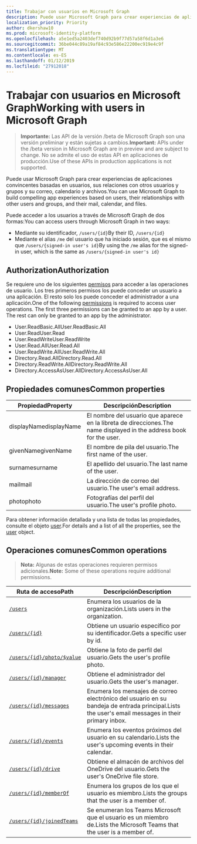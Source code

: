```yaml
---
title: Trabajar con usuarios en Microsoft Graph
description: Puede usar Microsoft Graph para crear experiencias de aplicaciones convincentes basadas en usuarios, sus relaciones con otros usuarios y grupos y su correo, calendario y archivos.
localization_priority: Priority
author: dkershaw10
ms.prod: microsoft-identity-platform
ms.openlocfilehash: a5e1ed5a2403def740d92b9f77d57a58f6d1a3e6
ms.sourcegitcommit: 36be044c89a19af84c93e586e22200ec919e4c9f
ms.translationtype: MT
ms.contentlocale: es-ES
ms.lasthandoff: 01/12/2019
ms.locfileid: "27912018"
---
```

# <a name="working-with-users-in-microsoft-graph"></a><span data-ttu-id="a0dc1-103">Trabajar con usuarios en Microsoft Graph</span><span class="sxs-lookup"><span data-stu-id="a0dc1-103">Working with users in Microsoft Graph</span></span>

> <span data-ttu-id="a0dc1-104">**Importante:** Las API de la versión /beta de Microsoft Graph son una versión preliminar y están sujetas a cambios.</span><span class="sxs-lookup"><span data-stu-id="a0dc1-104">**Important:** APIs under the /beta version in Microsoft Graph are in preview and are subject to change.</span></span> <span data-ttu-id="a0dc1-105">No se admite el uso de estas API en aplicaciones de producción.</span><span class="sxs-lookup"><span data-stu-id="a0dc1-105">Use of these APIs in production applications is not supported.</span></span>

<span data-ttu-id="a0dc1-106">Puede usar Microsoft Graph para crear experiencias de aplicaciones convincentes basadas en usuarios, sus relaciones con otros usuarios y grupos y su correo, calendario y archivos.</span><span class="sxs-lookup"><span data-stu-id="a0dc1-106">You can use Microsoft Graph to build compelling app experiences based on users, their relationships with other users and groups, and their mail, calendar, and files.</span></span>

<span data-ttu-id="a0dc1-107">Puede acceder a los usuarios a través de Microsoft Graph de dos formas:</span><span class="sxs-lookup"><span data-stu-id="a0dc1-107">You can access users through Microsoft Graph in two ways:</span></span>

- <span data-ttu-id="a0dc1-108">Mediante su identificador, `/users/{id}`</span><span class="sxs-lookup"><span data-stu-id="a0dc1-108">By their ID, `/users/{id}`</span></span> 
- <span data-ttu-id="a0dc1-109">Mediante el alias `/me` del usuario que ha iniciado sesión, que es el mismo que `/users/{signed-in user's id}`</span><span class="sxs-lookup"><span data-stu-id="a0dc1-109">By using the `/me` alias for the signed-in user, which is the same as `/users/{signed-in user's id}`</span></span>

## <a name="authorization"></a><span data-ttu-id="a0dc1-110">Authorization</span><span class="sxs-lookup"><span data-stu-id="a0dc1-110">Authorization</span></span>
<span data-ttu-id="a0dc1-p102">Se requiere uno de los siguientes [permisos](https://developer.microsoft.com/graph/docs/authorization/permission_scopes) para acceder a las operaciones de usuario. Los tres primeros permisos los puede conceder un usuario a una aplicación. El resto solo los puede conceder el administrador a una aplicación.</span><span class="sxs-lookup"><span data-stu-id="a0dc1-p102">One of the following [permissions](https://developer.microsoft.com/graph/docs/authorization/permission_scopes) is required to access user operations. The first three permissions can be granted to an app by a user. The rest can only be granted to an app by the administrator.</span></span>

- <span data-ttu-id="a0dc1-114">User.ReadBasic.All</span><span class="sxs-lookup"><span data-stu-id="a0dc1-114">User.ReadBasic.All</span></span>
- <span data-ttu-id="a0dc1-115">User.Read</span><span class="sxs-lookup"><span data-stu-id="a0dc1-115">User.Read</span></span>
- <span data-ttu-id="a0dc1-116">User.ReadWrite</span><span class="sxs-lookup"><span data-stu-id="a0dc1-116">User.ReadWrite</span></span>
- <span data-ttu-id="a0dc1-117">User.Read.All</span><span class="sxs-lookup"><span data-stu-id="a0dc1-117">User.Read.All</span></span>
- <span data-ttu-id="a0dc1-118">User.ReadWrite.All</span><span class="sxs-lookup"><span data-stu-id="a0dc1-118">User.ReadWrite.All</span></span>
- <span data-ttu-id="a0dc1-119">Directory.Read.All</span><span class="sxs-lookup"><span data-stu-id="a0dc1-119">Directory.Read.All</span></span>
- <span data-ttu-id="a0dc1-120">Directory.ReadWrite.All</span><span class="sxs-lookup"><span data-stu-id="a0dc1-120">Directory.ReadWrite.All</span></span>
- <span data-ttu-id="a0dc1-121">Directory.AccessAsUser.All</span><span class="sxs-lookup"><span data-stu-id="a0dc1-121">Directory.AccessAsUser.All</span></span>

## <a name="common-properties"></a><span data-ttu-id="a0dc1-122">Propiedades comunes</span><span class="sxs-lookup"><span data-stu-id="a0dc1-122">Common properties</span></span>

| <span data-ttu-id="a0dc1-123">Propiedad</span><span class="sxs-lookup"><span data-stu-id="a0dc1-123">Property</span></span> | <span data-ttu-id="a0dc1-124">Descripción</span><span class="sxs-lookup"><span data-stu-id="a0dc1-124">Description</span></span> |
|----------|-------------|
| <span data-ttu-id="a0dc1-125">displayName</span><span class="sxs-lookup"><span data-stu-id="a0dc1-125">displayName</span></span> | <span data-ttu-id="a0dc1-126">El nombre del usuario que aparece en la libreta de direcciones.</span><span class="sxs-lookup"><span data-stu-id="a0dc1-126">The name displayed in the address book for the user.</span></span>|
|<span data-ttu-id="a0dc1-127">givenName</span><span class="sxs-lookup"><span data-stu-id="a0dc1-127">givenName</span></span>| <span data-ttu-id="a0dc1-128">El nombre de pila del usuario.</span><span class="sxs-lookup"><span data-stu-id="a0dc1-128">The first name of the user.</span></span> |
|<span data-ttu-id="a0dc1-129">surname</span><span class="sxs-lookup"><span data-stu-id="a0dc1-129">surname</span></span>| <span data-ttu-id="a0dc1-130">El apellido del usuario.</span><span class="sxs-lookup"><span data-stu-id="a0dc1-130">The last name of the user.</span></span> |
|<span data-ttu-id="a0dc1-131">mail</span><span class="sxs-lookup"><span data-stu-id="a0dc1-131">mail</span></span>| <span data-ttu-id="a0dc1-132">La dirección de correo del usuario.</span><span class="sxs-lookup"><span data-stu-id="a0dc1-132">The user's email address.</span></span> |
|<span data-ttu-id="a0dc1-133">photo</span><span class="sxs-lookup"><span data-stu-id="a0dc1-133">photo</span></span>| <span data-ttu-id="a0dc1-134">Fotografías del perfil del usuario.</span><span class="sxs-lookup"><span data-stu-id="a0dc1-134">The user's profile photo.</span></span> |

<span data-ttu-id="a0dc1-135">Para obtener información detallada y una lista de todas las propiedades, consulte el objeto [user](user.md).</span><span class="sxs-lookup"><span data-stu-id="a0dc1-135">For details and a list of all the properties, see the [user](user.md) object.</span></span>

## <a name="common-operations"></a><span data-ttu-id="a0dc1-136">Operaciones comunes</span><span class="sxs-lookup"><span data-stu-id="a0dc1-136">Common operations</span></span>
><span data-ttu-id="a0dc1-137">**Nota:** Algunas de estas operaciones requieren permisos adicionales.</span><span class="sxs-lookup"><span data-stu-id="a0dc1-137">**Note:** Some of these operations require additional permissions.</span></span>

| <span data-ttu-id="a0dc1-138">Ruta de acceso</span><span class="sxs-lookup"><span data-stu-id="a0dc1-138">Path</span></span>    | <span data-ttu-id="a0dc1-139">Descripción</span><span class="sxs-lookup"><span data-stu-id="a0dc1-139">Description</span></span> |
|---------|-------------|
|[`/users`](../api/user-list.md) | <span data-ttu-id="a0dc1-140">Enumera los usuarios de la organización.</span><span class="sxs-lookup"><span data-stu-id="a0dc1-140">Lists users in the organization.</span></span> |
|[`/users/{id}`](../api/user-get.md) | <span data-ttu-id="a0dc1-141">Obtiene un usuario específico por su identificador.</span><span class="sxs-lookup"><span data-stu-id="a0dc1-141">Gets a specific user by id.</span></span> |
|[`/users/{id}/photo/$value`](../api/profilephoto-get.md)| <span data-ttu-id="a0dc1-142">Obtiene la foto de perfil del usuario.</span><span class="sxs-lookup"><span data-stu-id="a0dc1-142">Gets the user's profile photo.</span></span> |
|[`/users/{id}/manager`](../api/user-list-manager.md) | <span data-ttu-id="a0dc1-143">Obtiene el administrador del usuario.</span><span class="sxs-lookup"><span data-stu-id="a0dc1-143">Gets the user's manager.</span></span> |
|[`/users/{id}/messages`](../api/user-list-messages.md)| <span data-ttu-id="a0dc1-144">Enumera los mensajes de correo electrónico del usuario en su bandeja de entrada principal.</span><span class="sxs-lookup"><span data-stu-id="a0dc1-144">Lists the user's email messages in their primary inbox.</span></span> |
|[`/users/{id}/events`](../api/user-list-events.md) | <span data-ttu-id="a0dc1-145">Enumera los eventos próximos del usuario en su calendario.</span><span class="sxs-lookup"><span data-stu-id="a0dc1-145">Lists the user's upcoming events in their calendar.</span></span> |
|[`/users/{id}/drive`](../api/drive-get.md)| <span data-ttu-id="a0dc1-146">Obtiene el almacén de archivos del OneDrive del usuario.</span><span class="sxs-lookup"><span data-stu-id="a0dc1-146">Gets the user's OneDrive file store.</span></span> |
|[`/users/{id}/memberOf`](../api/user-list-memberof.md)| <span data-ttu-id="a0dc1-147">Enumera los grupos de los que el usuario es miembro.</span><span class="sxs-lookup"><span data-stu-id="a0dc1-147">Lists the groups that the user is a member of.</span></span> |
|[`/users/{id}/joinedTeams`](../api/user-list-joinedteams.md)| <span data-ttu-id="a0dc1-148">Se enumeran los Teams Microsoft que el usuario es un miembro de.</span><span class="sxs-lookup"><span data-stu-id="a0dc1-148">Lists the Microsoft Teams that the user is a member of.</span></span> |
